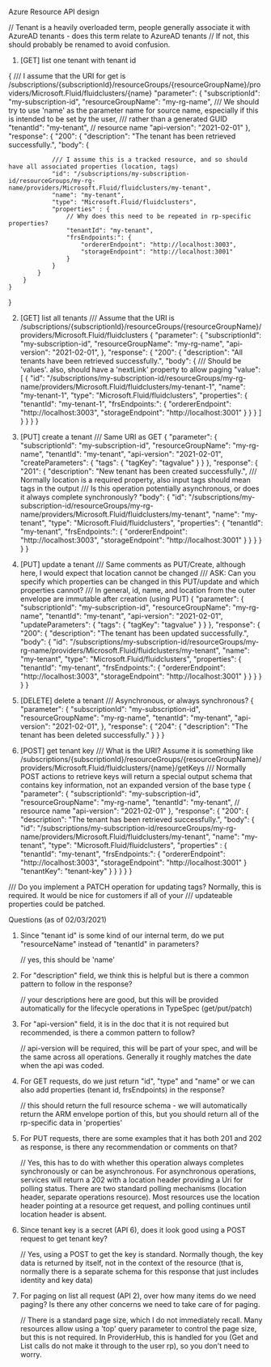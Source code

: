 Azure Resource API design

// Tenant is a heavily overloaded term, people generally associate it with AzureAD tenants - does this term relate to AzureAD tenants
// If not, this should probably be renamed to avoid confusion.

1. [GET] list one tenant with tenant id

{
/// I assume that the URI for get is /subscriptions/{subscriptionId}/resourceGroups/{resourceGroupName}/providers/Microsoft.Fluid/fluidclusters/{name}
"parameter": {
"subscriptionId": "my-subscription-id",
"resourceGroupName": "my-rg-name",
/// We should try to use 'name' as the parameter name for source name, especially if this is intended to be set by the user,
/// rather than a generated GUID
"tenantId": "my-tenant", // resource name
"api-version": "2021-02-01"
},
"response": {
"200": {
"description": "The tenant has been retrieved successfully.",
"body": {

    			/// I assume this is a tracked resource, and so should have all associated properties (location, tags)
    			"id": "/subscriptions/my-subscription-id/resourceGroups/my-rg-name/providers/Microsoft.Fluid/fluidclusters/my-tenant",
    			"name": "my-tenant",
    			"type": "Microsoft.Fluid/fluidclusters",
    			"properties" : {
    				// Why does this need to be repeated in rp-specific properties?
    				"tenantId": "my-tenant",
    				"frsEndpoints:": {
    					"ordererEndpoint": "http://localhost:3003",
    					"storageEndpoint": "http://localhost:3001"
    				}
    			}
    		}
    	}
    }

}

2. [GET] list all tenants
   /// Assume that the URI is /subscriptions/{subscriptionId}/resourceGroups/{resourceGroupName}/providers/Microsoft.Fluid/fluidclusters
   {
   "parameter": {
   "subscriptionId": "my-subscription-id",
   "resourceGroupName": "my-rg-name",
   "api-version": "2021-02-01",
   },
   "response": {
   "200": {
   "description": "All tenants have been retrieved successfully.",
   "body": {
   /// Should be 'values'. also, should have a 'nextLink' property to allow paging
   "value": [
   {
   "id": "/subscriptions/my-subscription-id/resourceGroups/my-rg-name/providers/Microsoft.Fluid/fluidclusters/my-tenant-1",
   "name": "my-tenant-1",
   "type": "Microsoft.Fluid/fluidclusters",
   "properties": {
   "tenantId": "my-tenant-1",
   "frsEndpoints:": {
   "ordererEndpoint": "http://localhost:3003",
   "storageEndpoint": "http://localhost:3001"
   }
   }
   }
   ]
   }
   }
   }
   }

3. [PUT] create a tenant
   /// Same URI as GET
   {
   "parameter": {
   "subscriptionId": "my-subscription-id",
   "resourceGroupName": "my-rg-name",
   "tenantId": "my-tenant",
   "api-version": "2021-02-01",
   "createParameters": {
   "tags": {
   "tagKey": "tagvalue"
   }
   }
   },
   "response": {
   "201": {
   "description": "New tenant has been created successfully.",
   /// Normally location is a required property, also input tags should mean tags in the output
   /// Is this operation potentially asynchronous, or does it always complete synchronously?
   "body": {
   "id": "/subscriptions/my-subscription-id/resourceGroups/my-rg-name/providers/Microsoft.Fluid/fluidclusters/my-tenant",
   "name": "my-tenant",
   "type": "Microsoft.Fluid/fluidclusters",
   "properties": {
   "tenantId": "my-tenant",
   "frsEndpoints:": {
   "ordererEndpoint": "http://localhost:3003",
   "storageEndpoint": "http://localhost:3001"
   }
   }
   }
   }
   }
   }

4. [PUT] update a tenant
   /// Same comments as PUT/Create, although here, I would expect that location cannot be changed
   /// ASK: Can you specify which properties can be changed in this PUT/update and which properties cannot?
   /// In general, id, name, and location from the outer envelope are immutable after creation (using PUT)
   {
   "parameter": {
   "subscriptionId": "my-subscription-id",
   "resourceGroupName": "my-rg-name",
   "tenantId": "my-tenant",
   "api-version": "2021-02-01",
   "updateParameters": {
   "tags": {
   "tagKey": "tagvalue"
   }
   }
   },
   "response": {
   "200": {
   "description": "The tenant has been updated successfully.",
   "body": {
   "id": "/subscriptions/my-subscription-id/resourceGroups/my-rg-name/providers/Microsoft.Fluid/fluidclusters/my-tenant",
   "name": "my-tenant",
   "type": "Microsoft.Fluid/fluidclusters",
   "properties": {
   "tenantId": "my-tenant",
   "frsEndpoints:": {
   "ordererEndpoint": "http://localhost:3003",
   "storageEndpoint": "http://localhost:3001"
   }
   }
   }
   }
   }
   }

5. [DELETE] delete a tenant
   /// Asynchronous, or always synchronous?
   {
   "parameter": {
   "subscriptionId": "my-subscription-id",
   "resourceGroupName": "my-rg-name",
   "tenantId": "my-tenant",
   "api-version": "2021-02-01",
   },
   "response": {
   "204": {
   "description": "The tenant has been deleted successfully."
   }
   }
   }

6. [POST] get tenant key
   /// What is the URI? Assume it is something like /subscriptions/{subscriptionId}/resourceGroups/{resourceGroupName}/providers/Microsoft.Fluid/fluidclusters/{name}/getKeys
   /// Normally POST actions to retrieve keys will return a special output schema that contains key information, not an expanded version of the base type
   {
   "parameter": {
   "subscriptionId": "my-subscription-id",
   "resourceGroupName": "my-rg-name",
   "tenantId": "my-tenant", // resource name
   "api-version": "2021-02-01"
   },
   "response": {
   "200": {
   "description": "The tenant has been retrieved successfully.",
   "body": {
   "id": "/subscriptions/my-subscription-id/resourceGroups/my-rg-name/providers/Microsoft.Fluid/fluidclusters/my-tenant",
   "name": "my-tenant",
   "type": "Microsoft.Fluid/fluidclusters",
   "properties" : {
   "tenantId": "my-tenant",
   "frsEndpoints:": {
   "ordererEndpoint": "http://localhost:3003",
   "storageEndpoint": "http://localhost:3001"
   }
   "tenantKey": "tenant-key"
   }
   }
   }
   }
   }

/// Do you implement a PATCH operation for updating tags? Normally, this is required. It would be nice for customers if all of your
/// updateable properties could be patched.

Questions (as of 02/03/2021)

1. Since "tenant id" is some kind of our internal term, do we put "resourceName" instead of "tenantId" in parameters?

   // yes, this should be 'name'

2. For "description" field, we think this is helpful but is there a common pattern to follow in the response?

   // your descriptions here are good, but this will be provided automatically for the lifecycle operations in TypeSpec (get/put/patch)

3. For "api-version" field, it is in the doc that it is not required but recommended, is there a common pattern to follow?

   // api-version will be required, this will be part of your spec, and will be the same across all operations. Generally it roughly matches the date when the api was coded.

4. For GET requests, do we just return "id", "type" and "name" or we can also add properties (tenant id, frsEndpoints) in the response?

   // this should return the full resource schema - we will automatically return the ARM envelope portion of this, but you should return all of the rp-specific data in 'properties'

5. For PUT requests, there are some examples that it has both 201 and 202 as response, is there any recommendation or comments on that?

   // Yes, this has to do with whether this operation always completes synchronously or can be asynchronous. For asynchronous operations, services will return a 202 with a location header providing a Uri for polling status. There are two standard polling mechanisms (location header, separate operations resource). Most resources use the location header pointing at a resource get request, and polling continues until location header is absent.

6. Since tenant key is a secret (API 6), does it look good using a POST request to get tenant key?

   // Yes, using a POST to get the key is standard. Normally though, the key data is returned by itself, not in the context of the resource (that is, normally there is a separate schema for this response that just includes identity and key data)

7. For paging on list all request (API 2), over how many items do we need paging? Is there any other concerns we need to take care of for paging.

   // There is a standard page size, which I do not immediately recall. Many resources allow using a 'top' query parameter to control the page size, but this is not required. In ProviderHub, this is handled for you (Get and List calls do not make it through to the user rp), so you don't need to worry.
